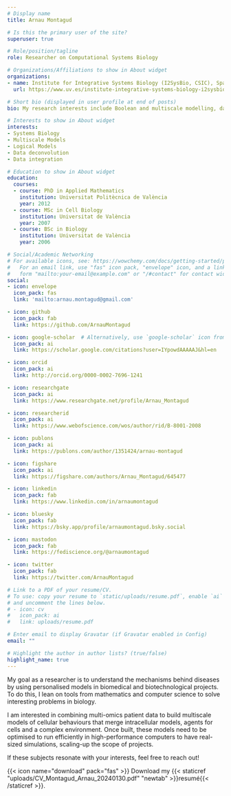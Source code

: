 ```yaml
---
# Display name
title: Arnau Montagud

# Is this the primary user of the site?
superuser: true

# Role/position/tagline
role: Researcher on Computational Systems Biology

# Organizations/Affiliations to show in About widget
organizations:
- name: Institute for Integrative Systems Biology (I2SysBio, CSIC), Spain
  url: https://www.uv.es/institute-integrative-systems-biology-i2sysbio/en/institute-integrative-systems-biology-i-sysbio.html

# Short bio (displayed in user profile at end of posts)
bio: My research interests include Boolean and multiscale modelling, data analyses and data integration.

# Interests to show in About widget
interests:
- Systems Biology
- Multiscale Models
- Logical Models
- Data deconvolution
- Data integration

# Education to show in About widget
education:
  courses:
  - course: PhD in Applied Mathematics
    institution: Universitat Politècnica de València
    year: 2012
  - course: MSc in Cell Biology
    institution: Universitat de València
    year: 2007
  - course: BSc in Biology
    institution: Universitat de València
    year: 2006

# Social/Academic Networking
# For available icons, see: https://wowchemy.com/docs/getting-started/page-builder/#icons
#   For an email link, use "fas" icon pack, "envelope" icon, and a link in the
#   form "mailto:your-email@example.com" or "/#contact" for contact widget.
social:
- icon: envelope
  icon_pack: fas
  link: 'mailto:arnau.montagud@gmail.com'

- icon: github
  icon_pack: fab
  link: https://github.com/ArnauMontagud

- icon: google-scholar  # Alternatively, use `google-scholar` icon from `ai` icon pack
  icon_pack: ai
  link: https://scholar.google.com/citations?user=IYpowdAAAAAJ&hl=en

- icon: orcid
  icon_pack: ai
  link: http://orcid.org/0000-0002-7696-1241

- icon: researchgate
  icon_pack: ai
  link: https://www.researchgate.net/profile/Arnau_Montagud

- icon: researcherid
  icon_pack: ai
  link: https://www.webofscience.com/wos/author/rid/B-8001-2008

- icon: publons
  icon_pack: ai
  link: https://publons.com/author/1351424/arnau-montagud

- icon: figshare
  icon_pack: ai
  link: https://figshare.com/authors/Arnau_Montagud/645477

- icon: linkedin
  icon_pack: fab
  link: https://www.linkedin.com/in/arnaumontagud

- icon: bluesky
  icon_pack: fab
  link: https://bsky.app/profile/arnaumontagud.bsky.social

- icon: mastodon
  icon_pack: fab
  link: https://fediscience.org/@arnaumontagud

- icon: twitter
  icon_pack: fab
  link: https://twitter.com/ArnauMontagud

# Link to a PDF of your resume/CV.
# To use: copy your resume to `static/uploads/resume.pdf`, enable `ai` icons in `params.toml`, 
# and uncomment the lines below.
# - icon: cv
#   icon_pack: ai
#   link: uploads/resume.pdf

# Enter email to display Gravatar (if Gravatar enabled in Config)
email: ""

# Highlight the author in author lists? (true/false)
highlight_name: true
---
```


My goal as a researcher is to understand the mechanisms behind diseases by using personalised models in biomedical and biotechnological projects. To do this, I lean on tools from mathematics and computer science to solve interesting problems in biology. 

I am interested in combining multi-omics patient data to build multiscale models of cellular behaviours that merge intracellular models, agents for cells and a complex environment. Once built, these models need to be optimised to run efficiently in high-performance computers to have real-sized simulations, scaling-up the scope of projects.

If these subjects resonate with your interests, feel free to reach out!


{{< icon name="download" pack="fas" >}} Download my {{< staticref "uploads/CV_Montagud_Arnau_20240130.pdf" "newtab" >}}resumé{{< /staticref >}}.
